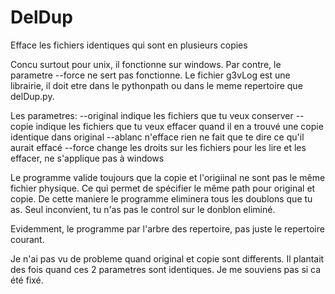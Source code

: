 # DelDup

Efface les fichiers identiques qui sont en plusieurs copies

Concu surtout pour unix, il fonctionne sur windows. Par contre, le  parametre --force ne sert pas fonctionne. 
Le fichier g3vLog est une librairie, il doit etre dans le pythonpath ou dans le meme repertoire que delDup.py.

Les parametres:
 --original indique les fichiers que tu veux conserver
 --copie indique les fichiers que tu veux effacer quand il en a trouvé une copie identique dans original
 --ablanc n'efface rien ne fait que te dire ce qu'il aurait effacé
 --force change les droits sur les fichiers pour les lire et les effacer, ne s'applique pas à windows

Le programme valide toujours que la copie et l'origiinal ne sont pas le même fichier physique. Ce qui permet de spécifier le même path pour original et copie. De cette maniere le programme eliminera tous les doublons que tu as. Seul inconvient, tu n'as pas le control sur le donblon eliminé.

Evidemment, le programme par l'arbre des repertoire, pas juste le repertoire courant.

Je n'ai pas vu de probleme quand original et copie sont differents.
Il plantait des fois quand ces 2 parametres sont identiques. Je me souviens pas si ca été fixé.


